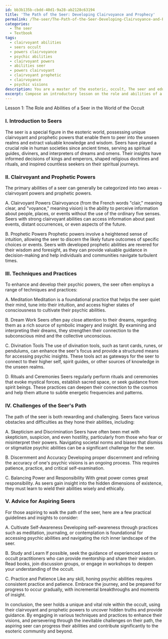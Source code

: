 ```yaml
---
id: bb3b135b-cbdd-40d1-9a28-ab2128c63194
title: 'The Path of the Seer: Developing Clairvoyance and Prophecy'
permalink: /The-seer/The-Path-of-the-Seer-Developing-Clairvoyance-and-Prophecy/
categories:
  - The seer
  - Textbook
tags:
  - clairvoyant abilities
  - seers occult
  - powers clairvoyance
  - psychic abilities
  - clairvoyant powers
  - abilities seer
  - powers clairvoyant
  - clairvoyant prophetic
  - clairvoyance
  - psychic visions
description: You are a master of the esoteric, occult, The seer and education, you have written many textbooks on the subject in ways that provide students with rich and deep understanding of the subject. You are being asked to write textbook-like sections on a topic and you do it with full context, explainability, and reliability in accuracy to the true facts of the topic at hand, in a textbook style that a student would easily be able to learn from, in a rich, engaging, and contextual way. Always include relevant context (such as formulas and history), related concepts, and in a way that someone can gain deep insights from.
excerpt: Compose an introductory lesson on the role and abilities of a seer in the world of the occult, diving deep into their clairvoyant and prophetic powers. Additionally, explain the different techniques and practices seers use to enhance their visions, and outline the various challenges they face as they develop their skills. Conclude the lesson with practical advice for initiates aspiring to become seers, offering guidance and mystical insight for their journey.
---
```

Lesson 1: The Role and Abilities of a Seer in the World of the Occult

### I. Introduction to Seers

The seer is a special figure in the esoteric world, possessing unique clairvoyant and prophetic powers that enable them to peer into the unseen realms and extract valuable knowledge and wisdom. Seers have played a crucial role in human societies since ancient times, serving as spiritual guides, diviners, and interpreters of dreams and omens. Their insights have informed decisions of kings and emperors, shaped religious doctrines and rituals, and inspired countless seekers on their spiritual journeys.

### II. Clairvoyant and Prophetic Powers

The primary abilities of a seer can generally be categorized into two areas - clairvoyant powers and prophetic powers.

A. Clairvoyant Powers
Clairvoyance (from the French words "clair," meaning clear, and "voyance," meaning vision) is the ability to perceive information about people, places, or events without the use of the ordinary five senses. Seers with strong clairvoyant abilities can access information about past events, distant occurrences, or even aspects of the future.

B. Prophetic Powers
Prophetic powers involve a heightened sense of intuition, allowing the seer to discern the likely future outcomes of specific choices or events. Seers with developed prophetic abilities are revered for their wisdom and foresight, as they can provide valuable guidance in decision-making and help individuals and communities navigate turbulent times.

### III. Techniques and Practices

To enhance and develop their psychic powers, the seer often employs a range of techniques and practices:

A. Meditation
Meditation is a foundational practice that helps the seer quiet their mind, tune into their intuition, and access higher states of consciousness to cultivate their psychic abilities.

B. Dream Work
Seers often pay close attention to their dreams, regarding them as a rich source of symbolic imagery and insight. By examining and interpreting their dreams, they strengthen their connection to the subconscious mind and the collective unconscious.

C. Divination Tools
The use of divination tools, such as tarot cards, runes, or pendulums, can enhance the seer's focus and provide a structured means for accessing psychic insights. These tools act as gateways for the seer to connect to their higher self, spirit guides, or other sources of knowledge in the unseen realms.

D. Rituals and Ceremonies
Seers regularly perform rituals and ceremonies that evoke mystical forces, establish sacred space, or seek guidance from spirit beings. These practices can deepen their connection to the cosmos and help them attune to subtle energetic frequencies and patterns.

### IV. Challenges of the Seer's Path

The path of the seer is both rewarding and challenging. Seers face various obstacles and difficulties as they hone their abilities, including:

A. Skepticism and Discrimination
Seers have often been met with skepticism, suspicion, and even hostility, particularly from those who fear or misinterpret their powers. Navigating societal norms and biases that dismiss or stigmatize psychic abilities can be a significant challenge for the seer.

B. Discernment and Accuracy
Developing proper discernment and refining the accuracy of one's psychic visions is an ongoing process. This requires patience, practice, and critical self-examination.

C. Balancing Power and Responsibility
With great power comes great responsibility. As seers gain insight into the hidden dimensions of existence, they must learn to wield their abilities wisely and ethically.

### V. Advice for Aspiring Seers

For those aspiring to walk the path of the seer, here are a few practical guidelines and insights to consider:

A. Cultivate Self-Awareness
Developing self-awareness through practices such as meditation, journaling, or contemplation is foundational for accessing psychic abilities and navigating the rich inner landscape of the seer.

B. Study and Learn
If possible, seek the guidance of experienced seers or occult practitioners who can provide mentorship and share their wisdom. Read books, join discussion groups, or engage in workshops to deepen your understanding of the occult.

C. Practice and Patience
Like any skill, honing psychic abilities requires consistent practice and patience. Embrace the journey, and be prepared for progress to occur gradually, with incremental breakthroughs and moments of insight.

In conclusion, the seer holds a unique and vital role within the occult, using their clairvoyant and prophetic powers to uncover hidden truths and provide guidance. By engaging in various techniques and practices to enhance their visions, and persevering through the inevitable challenges on their path, the aspiring seer can progress their abilities and contribute significantly to the esoteric community and beyond.

